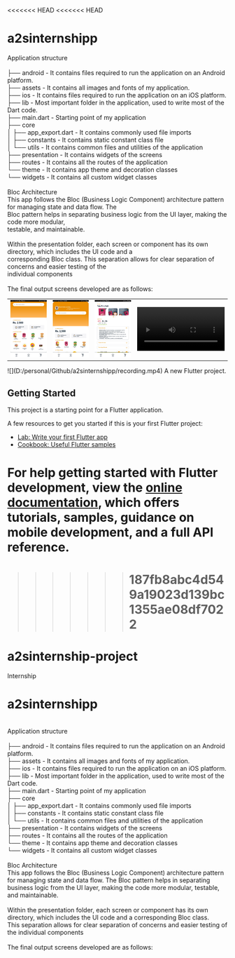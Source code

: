 <<<<<<< HEAD
<<<<<<< HEAD

# a2sinternshipp

Application structure<br>
<br>
├── android - It contains files required to run the application on an Android platform.<br>
├── assets - It contains all images and fonts of my application.<br>
├── ios - It contains files required to run the application on an iOS platform.<br>
├── lib - Most important folder in the application, used to write most of the Dart code.<br>
├── main.dart - Starting point of my application<br>
├── core<br>
│ ├── app_export.dart - It contains commonly used file imports<br>
│ ├── constants - It contains static constant class file<br>
│ └── utils - It contains common files and utilities of the application<br>
├── presentation - It contains widgets of the screens<br>
├── routes - It contains all the routes of the application<br>
└── theme - It contains app theme and decoration classes<br>
└── widgets - It contains all custom widget classes<br>
<br>
Bloc Architecture<br>
This app follows the Bloc (Business Logic Component) architecture pattern for managing state and data flow. The<br> Bloc pattern helps in separating business logic from the UI layer, making the code more modular, <br>testable, and maintainable.<br>
<br>
Within the presentation folder, each screen or component has its own directory, which includes the UI code and a<br> corresponding Bloc class. This separation allows for clear separation of concerns and easier testing of the<br> individual components<br>
<br>
The final output screens developed are as follows:<br>
<table>
<tr>
<td><img src="pic2.jpg"></td>
<td><img src="pic1.jpg"></td>
<td><img src="pic3.jpg"></td>
<td><video width="200" ><source src="recording.mp4" type="video/mp4"></video></td>
</tr>
</table>
![](D:/personal/Github/a2sinternshipp/recording.mp4)
A new Flutter project.

## Getting Started

This project is a starting point for a Flutter application.

A few resources to get you started if this is your first Flutter project:

-   [Lab: Write your first Flutter app](https://docs.flutter.dev/get-started/codelab)
-   [Cookbook: Useful Flutter samples](https://docs.flutter.dev/cookbook)

For help getting started with Flutter development, view the
[online documentation](https://docs.flutter.dev/), which offers tutorials,
samples, guidance on mobile development, and a full API reference.
=======

> > > > > > > # 187fb8abc4d549a19023d139bc1355ae08df7022

# a2sinternship-project

Internship

# a2sinternshipp

<br>
Application structure<br>
<br>
├── android - It contains files required to run the application on an Android platform.<br>
├── assets - It contains all images and fonts of my application.<br>
├── ios - It contains files required to run the application on an iOS platform.<br>
├── lib - Most important folder in the application, used to write most of the Dart code.<br>
├── main.dart - Starting point of my application<br>
├── core<br>
│ ├── app_export.dart - It contains commonly used file imports<br>
│ ├── constants - It contains static constant class file<br>
│ └── utils - It contains common files and utilities of the application<br>
├── presentation - It contains widgets of the screens<br>
├── routes - It contains all the routes of the application<br>
└── theme - It contains app theme and decoration classes<br>
└── widgets - It contains all custom widget classes<br>
<br>
Bloc Architecture<br>
This app follows the Bloc (Business Logic Component) architecture pattern for managing state and data flow. The Bloc pattern helps in separating<br> business logic from the UI layer, making the code more modular, testable, and maintainable.<br>
<br>
Within the presentation folder, each screen or component has its own directory, which includes the UI code and a corresponding Bloc class.<br> This separation allows for clear separation of concerns and easier testing of the individual components<br>
<br>
The final output screens developed are as follows:<br>
